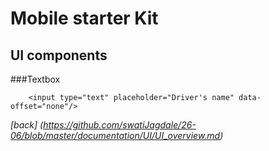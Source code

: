 Mobile starter Kit
================================

UI components
--------------------------------

###Textbox


	
		
		<input type="text" placeholder="Driver's name" data-offset="none"/>



*[back] (https://github.com/swatiJagdale/26-06/blob/master/documentation/UI/UI_overview.md)*  
